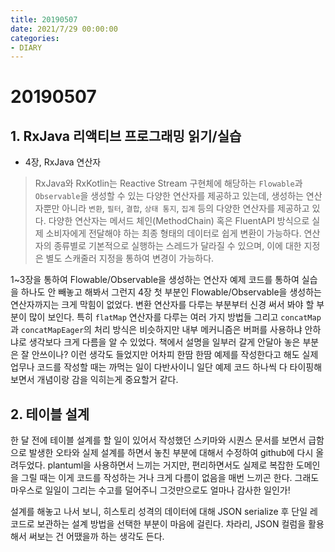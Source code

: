 ```yaml
---
title: 20190507
date: 2021/7/29 00:00:00
categories:
- DIARY
---
```


# 20190507
## 1. RxJava 리액티브 프로그래밍 읽기/실습
- 4장, RxJava 연산자

> RxJava와 RxKotlin는 Reactive Stream 구현체에 해당하는 `Flowable`과 `Observable`을 생성할 수 있는 다양한 연산자를 제공하고 있는데, 생성하는 연산자뿐만 아니라 `변환`, `필터`, `결합`, `상태 통지`, `집계` 등의 다양한 연산자를 제공하고 있다. 다양한 연산자는 메서드 체인(MethodChain) 혹은 FluentAPI 방식으로 실제 소비자에게 전달해야 하는 최종 형태의 데이터로 쉽게 변환이 가능하다. 연산자의 종류별로 기본적으로 실행하는 스레드가 달라질 수 있으며, 이에 대한 지정은 별도 스캐줄러 지정을 통하여 변경이 가능하다.

1~3장을 통하여 Flowable/Observable을 생성하는 연산자 예제 코드를 통하여 실습을 하나도 안 빼놓고 해봐서 그런지 4장 첫 부분인 Flowable/Observable을 생성하는 연산자까지는 크게 막힘이 없었다. 변환 연산자를 다루는 부분부터 신경 써서 봐야 할 부분이 많이 보인다. 특히 `flatMap` 연산자를 다루는 여러 가지 방법들 그리고 `concatMap`과 `concatMapEager`의 처리 방식은 비슷하지만 내부 메커니즘은 버퍼를 사용하냐 안하냐로 생각보다 크게 다름을 알 수 있었다.  책에서 설명을 일부러 갈게 안달아 놓은 부분은 잘 안쓰이나? 이런 생각도 들었지만 어차피 한땀 한땀 예제를 작성한다고 해도 실제 업무나 코드를 작성할 때는 까먹는 일이 다반사이니 일단 예제 코드 하나씩 다 타이핑해보면서 개념이랑 감을 익히는게 중요할거 같다.

## 2. 테이블 설계
한 달 전에 테이블 설계를 할 일이 있어서 작성했던 스키마와 시퀀스 문서를 보면서 급함으로 발생한 오타와 실제 설계를 하면서 놓친 부분에 대해서 수정하여 github에 다시 올려두었다. plantuml을 사용하면서 느끼는 거지만, 편리하면서도 실제로 복잡한 도메인을 그릴 때는 이게 코드를 작성하는 거나 크게 다름이 없음을 매번 느끼곤 한다. 그래도 마우스로 일일이 그리는 수고를 덜어주니 그것만으로도 얼마나 감사한 일인가!

설계를 해놓고 나서 보니, 히스토리 성격의 데이터에 대해 JSON serialize 후 단일 레코드로 보관하는 설계 방법을 선택한 부분이 마음에 걸린다. 차라리, JSON 컬럼을 활용해서 써보는 건 어땠을까 하는 생각도 든다.
